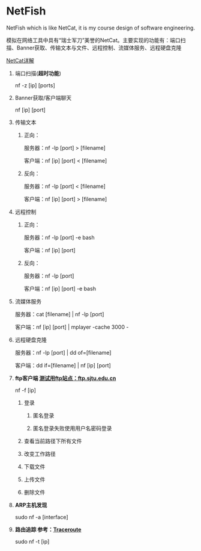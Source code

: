 # NetFish
NetFish which is like NetCat, it is my course design of software engineering.

模拟在网络工具中具有“瑞士军刀”美誉的NetCat。主要实现的功能有：端口扫描、Banner获取、传输文本与文件、远程控制、流媒体服务、远程硬盘克隆

[NetCat详解](https://blog.csdn.net/fageweiketang/article/details/82833193)

1. 端口扫描(**超时功能**)

   nf -z [ip] [ports]

2. Banner获取/客户端聊天

   nf [ip] [port]

3. 传输文本

   1. 正向：

      服务器：nf -lp [port] > [filename]

      客户端：nf [ip] [port] < [filename]

   2. 反向：

      服务器：nf -lp [port] < [filename]

      客户端：nf [ip] [port] > [filename]

4. 远程控制

   1. 正向：

      服务器：nf -lp [port] -e bash

      客户端：nf [ip] [port]

   2. 反向：

      服务器：nf -lp [port]

      客户端：nf [ip] [port] -e bash

5. 流媒体服务

   服务器：cat [filename] | nf -lp [port]

   客户端：nf [ip] [port] | mplayer -cache 3000 -

6. 远程硬盘克隆

   服务器：nf -lp [port] | dd of=[filename]

   客户端：dd if=[filename] | nf [ip] [port]

7. **ftp客户端 [测试用ftp站点：ftp.sjtu.edu.cn](ftp://ftp.sjtu.edu.cn)**

   nf -f [ip]

   1. 登录

      1. 匿名登录

      2. 匿名登录失败使用用户名密码登录

   2. 查看当前路径下所有文件

   3. 改变工作路径

   4. 下载文件

   5. 上传文件

   6. 删除文件

8. **ARP主机发现**

   sudo nf -a [interface]

9. **路由追踪 参考：[Traceroute](https://github.com/w-ku/Traceroute)**

   sudo nf -t [ip]
